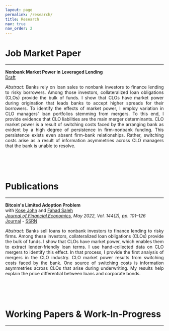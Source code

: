```yaml
---
layout: page
permalink: /research/
title: Research
nav: true
nav_order: 2
---
```


# Job Market Paper
---

<b>Nonbank Market Power in Leveraged Lending</b><br>
<a href='/assets/pdf/JMP_Hinzen_NonbankMarketPower.pdf'><u>Draft</u></a>

<p align="justify"><em>Abstract:</em> Banks rely on loan sales to nonbank investors to finance lending to risky borrowers. Among those investors, collateralized loan obligations (CLOs) provide the bulk of funds. I show that CLOs have market power during origination that leads banks to accept higher spreads for their borrowers. To identify the effects of market power, I employ variation in CLO managers’ loan portfolios stemming from mergers. To this end, I provide evidence that CLO liabilities are the main merger determinants. CLO market power is a result of switching costs faced by the arranging bank as evident by a high degree of persistence in firm-nonbank funding. This persistence exists even absent firm-bank relationships. Rather, switching costs arise as a result of information asymmetries across CLO managers that the bank is unable to resolve.</p>
<br>
<br>
<br>

# Publications
---

<b>Bitcoin's Limited Adoption Problem</b><br>
with <a href='https://pages.stern.nyu.edu/~kjohn/'>Kose John</a> and <a href='https://www.fahadsaleh.com/'>Fahad Saleh</a><br>
<em><u>Journal of Financial Economics</u>, May 2022, Vol. 144(2), pp. 101–126</em><br>
<a href='https://www.sciencedirect.com/science/article/abs/pii/S0304405X22000198'><u>Journal</u></a> - <a href='https://papers.ssrn.com/sol3/papers.cfm?abstract_id=3334262'><u>SSRN</u></a>

<p align="justify"><em>Abstract:</em> Banks sell loans to nonbank investors to finance lending to risky firms. Among these investors, collateralized loan obligations (CLOs) provide the bulk of funds. I show that CLOs have market power, which enables them to extract lender-friendly loan terms. I use hand-collected data on CLO mergers to identify this effect. In that process, I provide the first analysis of mergers in the CLO industry. CLO market power results from switching costs faced by the bank. One source of switching costs is information asymmetries across CLOs that arise during underwriting. My results help explain the price differential between loans and corporate bonds.</p>
<br>
<br>
<br>

# Working Papers & Work-In-Progress
---
